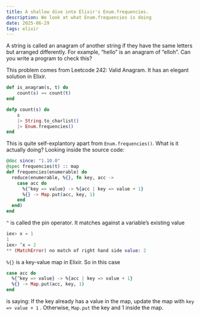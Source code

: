 ```yaml
---
title: A shallow dive into Elixir's Enum.frequencies.
description: We look at what Enum.frequencies is doing
date: 2025-06-29
tags: elixir
---
```


A string is called an anagram of another string if they have the same letters but arranged differently. For example, “hello” is an anagram of “elloh”. Can you write a program to check this?

This problem comes from Leetcode 242: Valid Anagram. It has an elegant solution in Elixir.

```elixir
def is_anagram(s, t) do
	count(s) == count(t)
end

defp count(s) do
	s
	|> String.to_charlist()
	|> Enum.frequencies()
end
```

This is quite self-explantory apart from `Enum.frequencies()`. What is it actually doing? Looking inside the source code:

```elixir
@doc since: "1.10.0"
@spec frequencies(t) :: map
def frequencies(enumerable) do
  reduce(enumerable, %{}, fn key, acc ->
    case acc do
      %{^key => value} -> %{acc | key => value + 1}
      %{} -> Map.put(acc, key, 1)
    end
  end)
end
```

`^` is called the pin operator. It matches against a variable’s existing value

```elixir
iex> x = 1
1
iex> ^x = 2
** (MatchError) no match of right hand side value: 2
```

`%{}` is a key-value map in Elixir. So in this case

```elixir
case acc do
  %{^key => value} -> %{acc | key => value + 1}
  %{} -> Map.put(acc, key, 1)
end
```

is saying: If the key already has a value in the map, update the map with `key => value + 1` . Otherwise, `Map.put` the key and 1 inside the map.
